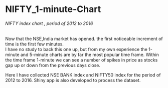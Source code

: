 # NIFTY_1-minute-Chart

###### NIFTY index chart , period of 2012 to 2016

 Now that the NSE,India market has opened. the first noticeable increment of time is the first few minutes.  
 I have no study to back this one up, but from my own experience the 1-minute and 5-minute charts are by far the most 
 popular time frame. Within the time frame 1-minute we can see a number of spikes in price as stocks gap up or down 
 from the previous days close. 

 Here I have collected NSE BANK index and NIFTY50 index for the period of 2012 to 2016. Shiny app is also developed to 
 process the dataset.
